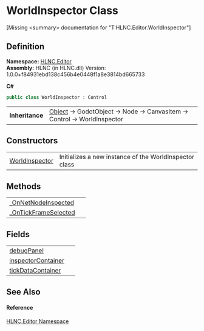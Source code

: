# WorldInspector Class


\[Missing &lt;summary&gt; documentation for "T:HLNC.Editor.WorldInspector"\]



## Definition
**Namespace:** <a href="N_HLNC_Editor">HLNC.Editor</a>  
**Assembly:** HLNC (in HLNC.dll) Version: 1.0.0+f84931ebd138c456b4e0448f1a8e3814bd665733

**C#**
``` C#
public class WorldInspector : Control
```

<table><tr><td><strong>Inheritance</strong></td><td><a href="https://learn.microsoft.com/dotnet/api/system.object" target="_blank" rel="noopener noreferrer">Object</a>  →  GodotObject  →  Node  →  CanvasItem  →  Control  →  WorldInspector</td></tr>
</table>



## Constructors
<table>
<tr>
<td><a href="M_HLNC_Editor_WorldInspector__ctor">WorldInspector</a></td>
<td>Initializes a new instance of the WorldInspector class</td></tr>
</table>

## Methods
<table>
<tr>
<td><a href="M_HLNC_Editor_WorldInspector__OnNetNodeInspected">_OnNetNodeInspected</a></td>
<td> </td></tr>
<tr>
<td><a href="M_HLNC_Editor_WorldInspector__OnTickFrameSelected">_OnTickFrameSelected</a></td>
<td> </td></tr>
</table>

## Fields
<table>
<tr>
<td><a href="F_HLNC_Editor_WorldInspector_debugPanel">debugPanel</a></td>
<td> </td></tr>
<tr>
<td><a href="F_HLNC_Editor_WorldInspector_inspectorContainer">inspectorContainer</a></td>
<td> </td></tr>
<tr>
<td><a href="F_HLNC_Editor_WorldInspector_tickDataContainer">tickDataContainer</a></td>
<td> </td></tr>
</table>

## See Also


#### Reference
<a href="N_HLNC_Editor">HLNC.Editor Namespace</a>  
